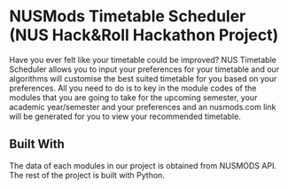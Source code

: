 # NUSMods Timetable Scheduler (NUS Hack&Roll Hackathon Project)

Have you ever felt like your timetable could be improved? NUS Timetable Scheduler allows you to 
input your preferences for your timetable and our algorithms will customise the best suited timetable for you based on your
preferences. All you need to do is to key in the module codes of the modules that you are going to take for the upcoming 
semester, your academic year/semester and your preferences and an nusmods.com link will be generated for you to view your 
recommended timetable.

## Built With

The data of each modules in our project is obtained from NUSMODS API. The rest of the project is built with Python.
